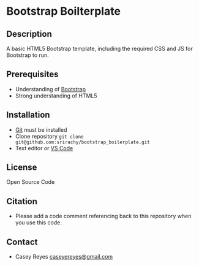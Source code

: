 # Bootstrap Boilterplate

## Description
A basic HTML5 Bootstrap template, including the required CSS and JS for Bootstrap to run.

## Prerequisites
- Understanding of [Bootstrap](https://getbootstrap.com/)
- Strong understanding of HTML5

## Installation
- [Git](https://git-scm.com/) must be installed
- Clone repository `git clone git@github.com:srirachy/bootstrap_boilerplate.git`
- Text editor or [VS Code](https://code.visualstudio.com/)

## License
Open Source Code

## Citation
- Please add a code comment referencing back to this repository when you use this code.

## Contact
- Casey Reyes caseyereyes@gmail.com